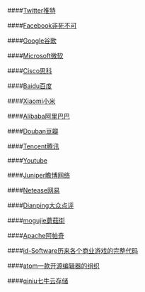 ####[Twitter推特](https://github.com/twitter)

####[Facebook非死不可](https://github.com/facebook)

####[Google谷歌](https://github.com/google)

####[Microsoft微软](https://github.com/microsoft)

####[Cisco思科](https://github.com/cisco)

####[Baidu百度](https://github.com/baidu)

####[Xiaomi小米](https://github.com/xiaomi)

####[Alibaba阿里巴巴](https://github.com/alibaba)

####[Douban豆瓣](https://github.com/douban)

####[Tencent腾讯](https://github.com/TencentOpen)

####[Youtube](https://github.com/youtube)

####[Juniper瞻博网络](https://github.com/juniper)

####[Netease网易](https://github.com/netease)

####[Dianping大众点评](https://github.com/dianping)

####[mogujie蘑菇街](https://github.com/mogujie)

####[Apache阿帕奇](https://github.com/apache)

####[id-Software历来各个商业游戏的完整代码](https://github.com/id-Software)

####[atom一款开源编辑器的组织](https://github.com/atom)

####[qiniu七牛云存储](https://github.com/qiniu)
